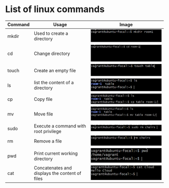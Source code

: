 # List of linux commands

| Command | Usage | Image |
|---------|-------|-------|
| mkdir   | Used to create a directory | ![create a directory](./images/make_directory.png) |
| cd      | Change directory  | ![change directory](./images/cd.png) |
| touch   | Create an empty file | ![create an empty file](./images/touch.png) |
| ls      | list the content of a directory | ![list content](./images/list.png) |
| cp      | Copy file                       | ![copy](./images/copy.png) |
| mv      | Move file                       | ![move](./images/mv.png)  |
| sudo    | Execute a command with root privilege |  ![sudo](./images/sudo.png) |
| rm      | Remove a file                         |  ![remove](./images/rm.png) |
| pwd     | Print current working directory       | ![print working directory](./images/pwd.png) |
| cat     | Concatenates and displays the content of files | ![Concatenates and display](./images/cat.png) |
